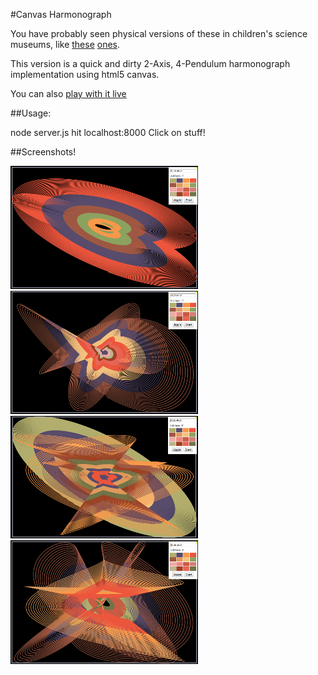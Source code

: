 #Canvas Harmonograph

You have probably seen physical versions of these in children's science museums,
like [these](http://www.discoverymuseums.org/hands-exhibits/science-discovery-museum "Science Discovery Museum") [ones](http://www.exploratorium.edu/ "Exploratorium"). 

This version is a quick and dirty 2-Axis, 4-Pendulum harmonograph 
implementation using html5 canvas. 

You can also [play with it live](http://demo.thekearns.org)

##Usage:

  node server.js
  hit localhost:8000
  Click on stuff!

##Screenshots!

![Screenshot 1](img/hg_1_thumb.png "Screenshot 1")
![Screenshot 2](img/hg_2_thumb.png "Screenshot 2")
![Screenshot 3](img/hg_3_thumb.png "Screenshot 3")
![Screenshot 3](img/hg_4_thumb.png "Screenshot 4")

